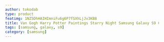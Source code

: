 ```yaml
---
author: tokodab
type: product
featimg: 1NZ5DhHAIHImniFu6g6P7fSXhLjJv3KB8
title: Van Gogh Harry Potter Paintings Starry Night Samsung Galaxy S9 Case
tags: [samsung, galaxy, s9]
category: [samsung]
---
```

